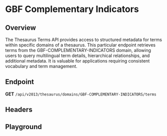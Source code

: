 <script setup>
import SwaggerUI from "@/swagger/view/SwaggerUI.vue"
import swaggerJson from "@/swagger/json/thesaurus/national-target/gbf-complementary-indicators.json";

const swaggerSpecs = [
  { json:swaggerJson, protected: false },
]
</script>

# GBF Complementary Indicators

## Overview

The Thesaurus Terms API provides access to structured metadata for terms within specific domains of a thesaurus. This particular endpoint retrieves terms from the GBF-COMPLEMENTARY-INDICATORS domain, allowing users to query multilingual term details, hierarchical relationships, and additional metadata. It is valuable for applications requiring consistent vocabulary and term management.


## Endpoint

**GET** `/api/v2013/thesaurus/domains/GBF-COMPLEMENTARY-INDICATORS/terms`

## Headers
<!--@include: @/../components/common/header/accept.md-->

## Playground

<SwaggerUI :swaggerSpecs="swaggerSpecs" />